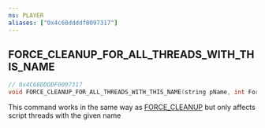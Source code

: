 ```yaml
---
ns: PLAYER
aliases: ["0x4c68ddddf0097317"]
---
```

## FORCE_CLEANUP_FOR_ALL_THREADS_WITH_THIS_NAME

```c
// 0x4C68DDDDF0097317
void FORCE_CLEANUP_FOR_ALL_THREADS_WITH_THIS_NAME(string pName, int ForceCleanupBitField);
```

This command works in the same way as [FORCE_CLEANUP](#_0xBC8983F38F78ED51) but only affects script threads with the given name

